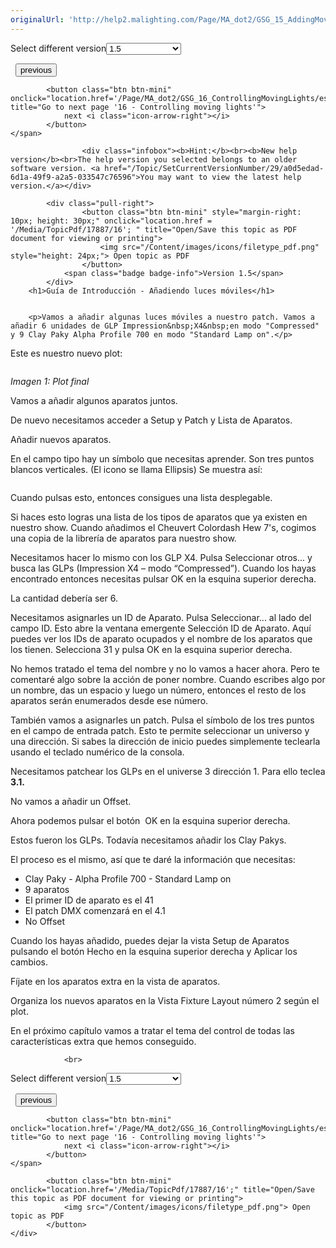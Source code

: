 ```yaml
---
originalUrl: 'http://help2.malighting.com/Page/MA_dot2/GSG_15_AddingMovingLights/es/1.5'
---
```


<div class="topic-navigation">

<div class="pull-right">
	<span class="pull-left">


<div class="pull-left">
<form action="/Topic/SetCurrentVersionNumber" class="form-inline" id="frmTagSelector" method="post">	<span class="form-mini">
		<div class="input-prepend"><span class="add-on">Select different version</span><select autocomplete="off" id="versionNumberId" name="versionNumberId" onchange="$(this).closest('#frmTagSelector').submit();" style="width: 120px;"><option value="">- latest -</option>
<option value="3">1.1</option>
<option value="7">1.2</option>
<option value="12">1.3</option>
<option selected="selected" value="16">1.5</option>
<option value="29">1.9</option>
</select></div>
		<input data-val="true" data-val-number="The field Int32 must be a number." data-val-required="The Int32 field is required." id="ProductId" name="ProductId" type="hidden" value="28">
		<input id="CurrentGuid" name="CurrentGuid" type="hidden" value="a0d5edad-6d1a-49f9-a2a5-033547c76596">
	</span>
</form></div>&nbsp;	</span>
	<span class="pull-right" style="white-space: nowrap;">
			<button class="btn btn-mini" onclick="location.href='/Page/MA_dot2/GSG_14_ExternalScreen/es/1.5'; " title="Go to previous page '14 - External screen'">
				<i class="icon-arrow-left"></i> previous
			</button>

			<button class="btn btn-mini" onclick="location.href='/Page/MA_dot2/GSG_16_ControllingMovingLights/es/1.5';" title="Go to next page '16 - Controlling moving lights'">
				next <i class="icon-arrow-right"></i> 
			</button>
	</span>
</div>
<div class="clear-fix" style="margin-bottom: 10px"></div>
</div>

					<div class="infobox"><b>Hint:</b><br><b>New help version</b><br>The help version you selected belongs to an older software version. <a href="/Topic/SetCurrentVersionNumber/29/a0d5edad-6d1a-49f9-a2a5-033547c76596">You may want to view the latest help version.</a></div>

			<div class="pull-right">
					<button class="btn btn-mini" style="margin-right: 10px; height: 30px;" onclick="location.href = '/Media/TopicPdf/17887/16'; " title="Open/Save this topic as PDF document for viewing or printing">
						<img src="/Content/images/icons/filetype_pdf.png" style="height: 24px;"> Open topic as PDF
					</button>
				<span class="badge badge-info">Version 1.5</span>
			</div>
		<h1>Guía de Introducción - Añadiendo luces móviles</h1>


		<p>Vamos a añadir algunas luces móviles a nuestro patch. Vamos a añadir 6 unidades de GLP Impression&nbsp;X4&nbsp;en modo "Compressed" y 9 Clay Paky Alpha Profile 700 en modo "Standard Lamp on".</p>

<p>Este es nuestro nuevo plot:</p>

<p><img alt="" src="/Media/Image/Dot2_GettingStarted_AddingMovingLights_01_1-0.png"></p>

<p><em>Imagen 1:&nbsp;Plot final</em></p>

<p>Vamos a añadir algunos aparatos juntos.</p>

<p>De nuevo necesitamos acceder a&nbsp;<span class="hardkey">Setup</span>&nbsp;y&nbsp;<span class="softkey">Patch&nbsp;y Lista de Aparatos</span>.</p>

<p>Añadir nuevos aparatos.</p>

<p>En el campo tipo hay un símbolo que necesitas aprender. Son tres puntos blancos verticales. (El icono se llama Ellipsis) Se muestra así:</p>

<p><img alt="" src="/Media/Image/Dot2_GettingStarted_AddingMovingLights_02_1-0.png"></p>

<p>Cuando pulsas esto, entonces consigues una lista desplegable.</p>

<p>Si haces esto logras una lista de los tipos de aparatos que ya existen en nuestro show. Cuando añadimos el Cheuvert&nbsp;Colordash Hew 7's, cogimos una copia de la librería de aparatos para nuestro show.</p>

<p>Necesitamos hacer lo mismo con los GLP&nbsp;X4. Pulsa&nbsp;<span class="softkey">Seleccionar otros...</span>&nbsp;y busca las GLPs (Impression X4 – modo “Compressed”). Cuando los hayas encontrado entonces necesitas pulsar&nbsp;<span class="softkey">OK</span> en la esquina superior derecha.</p>

<p>La cantidad debería ser 6.</p>

<p>Necesitamos asignarles un ID de Aparato. Pulsa&nbsp;<span class="softkey">Seleccionar...</span> al lado del campo ID. Esto abre la ventana emergente Selección ID de Aparato. Aquí puedes ver los IDs de aparato ocupados y el nombre de los aparatos que los tienen. Selecciona <span class="softkey">31</span>&nbsp;y pulsa&nbsp;<span class="softkey">OK</span> en la esquina superior derecha.</p>

<p>No hemos tratado el tema del nombre y no lo vamos a hacer ahora. Pero te comentaré algo sobre la acción de poner nombre. Cuando escribes algo por un nombre, das un espacio y luego un número, entonces el resto de los aparatos serán enumerados desde ese número.</p>

<p>También vamos a asignarles un patch. Pulsa el símbolo de los tres puntos en el campo de entrada patch. Esto te permite seleccionar un universo y una dirección. Si sabes la dirección de inicio puedes simplemente teclearla usando el teclado numérico de la consola.</p>

<p>Necesitamos patchear los GLPs en el universe 3 dirección 1. Para ello teclea <strong>3.1.</strong></p>

<p>No vamos a añadir un Offset.</p>

<p>Ahora podemos pulsar el botón&nbsp; <span class="softkey">OK</span> en la esquina superior derecha.</p>

<p>Estos fueron los GLPs. Todavía necesitamos añadir los Clay Pakys.</p>

<p>El proceso es el mismo, así que te daré la información que necesitas:</p>

<ul>
	<li>Clay Paky - Alpha Profile 700 - Standard Lamp on</li>
	<li>9 aparatos</li>
	<li>El primer ID de aparato es el 41</li>
	<li>El patch DMX comenzará en el 4.1</li>
	<li>No Offset</li>
</ul>

<p>Cuando los hayas añadido, puedes dejar la vista Setup de Aparatos pulsando el botón&nbsp;<span class="softkey">Hecho</span>&nbsp;en la esquina superior derecha y&nbsp;<span class="softkey">Aplicar los cambios</span>.&nbsp;</p>

<p>Fíjate en los aparatos extra en la vista de aparatos.</p>

<p>Organiza los nuevos aparatos en la Vista&nbsp;Fixture Layout número 2 según el plot.</p>

<p>En el próximo capítulo vamos a tratar el tema del control de todas las características extra que hemos conseguido.</p>


				<br>
<div class="topic-navigation">

<div class="pull-right">
	<span class="pull-left">


<div class="pull-left">
<form action="/Topic/SetCurrentVersionNumber" class="form-inline" id="frmTagSelector" method="post">	<span class="form-mini">
		<div class="input-prepend"><span class="add-on">Select different version</span><select autocomplete="off" id="versionNumberId" name="versionNumberId" onchange="$(this).closest('#frmTagSelector').submit();" style="width: 120px;"><option value="">- latest -</option>
<option value="3">1.1</option>
<option value="7">1.2</option>
<option value="12">1.3</option>
<option selected="selected" value="16">1.5</option>
<option value="29">1.9</option>
</select></div>
		<input data-val="true" data-val-number="The field Int32 must be a number." data-val-required="The Int32 field is required." id="ProductId" name="ProductId" type="hidden" value="28">
		<input id="CurrentGuid" name="CurrentGuid" type="hidden" value="a0d5edad-6d1a-49f9-a2a5-033547c76596">
	</span>
</form></div>&nbsp;	</span>
	<span class="pull-right" style="white-space: nowrap;">
			<button class="btn btn-mini" onclick="location.href='/Page/MA_dot2/GSG_14_ExternalScreen/es/1.5'; " title="Go to previous page '14 - External screen'">
				<i class="icon-arrow-left"></i> previous
			</button>

			<button class="btn btn-mini" onclick="location.href='/Page/MA_dot2/GSG_16_ControllingMovingLights/es/1.5';" title="Go to next page '16 - Controlling moving lights'">
				next <i class="icon-arrow-right"></i> 
			</button>
	</span>
</div>
	<div class="clear-fix"></div>
	<div class="pull-right">
	
			<button class="btn btn-mini" onclick="location.href='/Media/TopicPdf/17887/16';" title="Open/Save this topic as PDF document for viewing or printing">
				<img src="/Content/images/icons/filetype_pdf.png"> Open topic as PDF
			</button>
	</div>
<div class="clear-fix" style="margin-bottom: 10px"></div>
</div>

	
